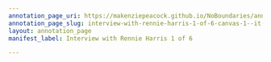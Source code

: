 ```yaml
---
annotation_page_uri: https://makenziepeacock.github.io/NoBoundaries/annotations/interview-with-rennie-harris-1-of-6-canvas-1--it-s-just-right-now-you-re-sitting-right-under-his-microphone--.json
annotation_page_slug: interview-with-rennie-harris-1-of-6-canvas-1--it-s-just-right-now-you-re-sitting-right-under-his-microphone--
layout: annotation_page
manifest_label: Interview with Rennie Harris 1 of 6

---
```

